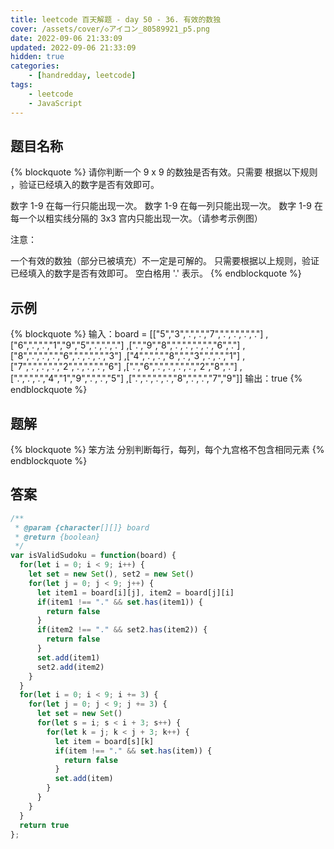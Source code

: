 ```yaml
---
title: leetcode 百天解题 - day 50 - 36. 有效的数独
cover: /assets/cover/◇アイコン_80589921_p5.png
date: 2022-09-06 21:33:09
updated: 2022-09-06 21:33:09
hidden: true
categories:
    - [handredday, leetcode]
tags:
    - leetcode
    - JavaScript
---
```


## 题目名称

{% blockquote %}
请你判断一个 9 x 9 的数独是否有效。只需要 根据以下规则 ，验证已经填入的数字是否有效即可。

数字 1-9 在每一行只能出现一次。
数字 1-9 在每一列只能出现一次。
数字 1-9 在每一个以粗实线分隔的 3x3 宫内只能出现一次。（请参考示例图）
 

注意：

一个有效的数独（部分已被填充）不一定是可解的。
只需要根据以上规则，验证已经填入的数字是否有效即可。
空白格用 '.' 表示。
{% endblockquote %}

## 示例

{% blockquote %}
输入：board = 
[["5","3",".",".","7",".",".",".","."]
,["6",".",".","1","9","5",".",".","."]
,[".","9","8",".",".",".",".","6","."]
,["8",".",".",".","6",".",".",".","3"]
,["4",".",".","8",".","3",".",".","1"]
,["7",".",".",".","2",".",".",".","6"]
,[".","6",".",".",".",".","2","8","."]
,[".",".",".","4","1","9",".",".","5"]
,[".",".",".",".","8",".",".","7","9"]]
输出：true
{% endblockquote %}


## 题解

{% blockquote %}
笨方法
分别判断每行，每列，每个九宫格不包含相同元素
{% endblockquote %}

## 答案

~~~js
/**
 * @param {character[][]} board
 * @return {boolean}
 */
var isValidSudoku = function(board) {
  for(let i = 0; i < 9; i++) {
    let set = new Set(), set2 = new Set()
    for(let j = 0; j < 9; j++) {
      let item1 = board[i][j], item2 = board[j][i]
      if(item1 !== "." && set.has(item1)) {
        return false
      }
      if(item2 !== "." && set2.has(item2)) {
        return false
      }
      set.add(item1)
      set2.add(item2)
    }
  }
  for(let i = 0; i < 9; i += 3) {
    for(let j = 0; j < 9; j += 3) {
      let set = new Set()
      for(let s = i; s < i + 3; s++) {
        for(let k = j; k < j + 3; k++) {
          let item = board[s][k]
          if(item !== "." && set.has(item)) {
            return false
          }
          set.add(item)
        }
      }
    }
  }
  return true
};
~~~